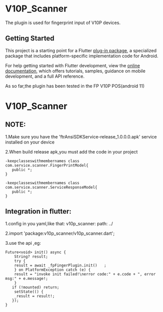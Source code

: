 # V10P_Scanner

The plugin is used for fingerprint input of   V10P devices.

## Getting Started

This project is a starting point for a Flutter
[plug-in package](https://flutter.dev/developing-packages/),
a specialized package that includes platform-specific implementation code for
Android.

For help getting started with Flutter development, view the
[online documentation](https://flutter.dev/docs), which offers tutorials,
samples, guidance on mobile development, and a full API reference.

As so far,the plugin has been tested in the FP V10P POS(android 11)

# V10P_Scanner
## NOTE:
1.Make sure you have the 'ftrAnsiSDKService-release_1.0.0.0.apk' service installed on your device

2.When build release apk,you must add the code in your project
~~~
-keepclasseswithmembernames class com.service.scanner.FingerPrintModel{
   public *;
}

-keepclasseswithmembernames class com.service.scanner.ServiceResponseModel{
   public *;
}
~~~
## Integration in flutter:
1.config in you yaml,like that:
v10p_scanner:
path: ../

2.import 'package:v10p_scanner/v10p_scanner.dart';

3.use the api ,eg:
~~~
Future<void> init() async {
    String? result;
    try {
    result = await _fpFingerPlugin.init()   ;
    } on PlatformException catch (e) {
    result = "invoke init failed!\nerror code:" + e.code + ", error msg:" + e.message!;
    }
   if (!mounted) return;
    setState(() {
    _result = result!;
   });
}
~~~   
     
    




